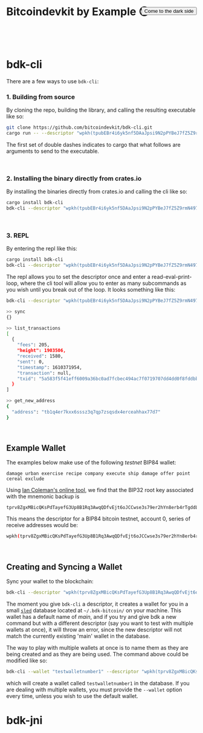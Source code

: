 # Bitcoindevkit by Example 😎

<p style="text-align: right; height: 0px">
  <button class="btn js-toggle-dark-mode" style="position: relative; top: -3rem">Come to the dark side</button>
</p>

<br/>
<br/>

# bdk-cli
There are a few ways to use `bdk-cli`:

### 1. Building from source
By cloning the repo, building the library, and calling the resulting executable like so:

```sh
git clone https://github.com/bitcoindevkit/bdk-cli.git
cargo run -- --descriptor "wpkh(tpubEBr4i6yk5nf5DAaJpsi9N2pPYBeJ7fZ5Z9rmN4977iYLCGco1VyjB9tvvuvYtfZzjD5A8igzgw3HeWeeKFmanHYqksqZXYXGsw5zjnj7KM9/*)" sync
```
The first set of double dashes indicates to cargo that what follows are arguments to send to the executable.

<br>

### 2. Installing the binary directly from crates.io
By installing the binaries directly from crates.io and calling the cli like so:

```sh
cargo install bdk-cli
bdk-cli --descriptor "wpkh(tpubEBr4i6yk5nf5DAaJpsi9N2pPYBeJ7fZ5Z9rmN4977iYLCGco1VyjB9tvvuvYtfZzjD5A8igzgw3HeWeeKFmanHYqksqZXYXGsw5zjnj7KM9/*)" sync  
```

<br>

### 3. REPL
By entering the repl like this:

```sh
cargo install bdk-cli
bdk-cli --descriptor "wpkh(tpubEBr4i6yk5nf5DAaJpsi9N2pPYBeJ7fZ5Z9rmN4977iYLCGco1VyjB9tvvuvYtfZzjD5A8igzgw3HeWeeKFmanHYqksqZXYXGsw5zjnj7KM9/*)" repl  
```
The repl allows you to set the descriptor once and enter a read-eval-print-loop, where the cli tool will allow you to enter as many subcommands as you wish until you break out of the loop. It looks something like this:

```sh
bdk-cli --descriptor "wpkh(tpubEBr4i6yk5nf5DAaJpsi9N2pPYBeJ7fZ5Z9rmN4977iYLCGco1VyjB9tvvuvYtfZzjD5A8igzgw3HeWeeKFmanHYqksqZXYXGsw5zjnj7KM9/*)" repl  

>> sync
{}

>> list_transactions
[
  {
    "fees": 205,
    "height": 1903506,
    "received": 1580,
    "sent": 0,
    "timestamp": 1610371954,
    "transaction": null,
    "txid": "5a583f5f41eff6009a36bc0ad7fcbec494ac7f0719707dd4dd0f8fddbb3e0b26"
  }
]

>> get_new_address
{
  "address": "tb1q4er7kxx6sssz3q7qp7zsqsdx4erceahhax77d7"
}
```

<br>

## Example Wallet

The examples below make use of the following _testnet_ BIP84 wallet:
```
damage urban exercise recipe company execute ship damage offer point cereal exclude
```

Using [Ian Coleman's online tool](https://iancoleman.io/bip39/), we find that the BIP32 root key associated with the mnemonic backup is
```
tprv8ZgxMBicQKsPdTayefG3Up8B1Rq3AwqQDfvEjt6oJCCwse3s79er2hYn8erb4rTgddL55SGKa8TjkoytzZXc7Kj4BLZwu2rzCFbE1KMfQtF
```

This means the descriptor for a BIP84 bitcoin testnet, account 0, series of receive addresses would be:
```sh
wpkh(tprv8ZgxMBicQKsPdTayefG3Up8B1Rq3AwqQDfvEjt6oJCCwse3s79er2hYn8erb4rTgddL55SGKa8TjkoytzZXc7Kj4BLZwu2rzCFbE1KMfQtF/84'/1'/0'/0/*)
```
<br>

## Creating and Syncing a Wallet

Sync your wallet to the blockchain:
```sh
bdk-cli --descriptor "wpkh(tprv8ZgxMBicQKsPdTayefG3Up8B1Rq3AwqQDfvEjt6oJCCwse3s79er2hYn8erb4rTgddL55SGKa8TjkoytzZXc7Kj4BLZwu2rzCFbE1KMfQtF/84'/1'/0'/0/*)" sync
```

The moment you give `bdk-cli` a descriptor, it creates a wallet for you in a small [`sled`]() database located at `~/.bdk-bitcoin/` on your machine. This wallet has a default name of _main_, and if you try and give bdk a new command but with a different descriptor (say you want to test with multiple wallets at once), it will throw an error, since the new descriptor will not match the currently existing 'main' wallet in the database.

The way to play with multiple wallets at once is to name them as they are being created and as they are being used. The command above could be modified like so:

```sh
bdk-cli --wallet "testwalletnumber1" --descriptor "wpkh(tprv8ZgxMBicQKsPdTayefG3Up8B1Rq3AwqQDfvEjt6oJCCwse3s79er2hYn8erb4rTgddL55SGKa8TjkoytzZXc7Kj4BLZwu2rzCFbE1KMfQtF/84'/1'/0'/0/*)" sync
```
which will create a wallet called `testwalletnumber1` in the database. If you are dealing with multiple wallets, you must provide the `--wallet` option every time, unless you wish to use the default wallet.

# bdk-jni


<script>
const toggleDarkMode = document.querySelector('.js-toggle-dark-mode');

jtd.addEvent(toggleDarkMode, 'click', function(){
  if (jtd.getTheme() === 'dark') {
    jtd.setTheme('light');
    toggleDarkMode.textContent = 'Come to the dark side';
  } else {
    jtd.setTheme('dark');
    toggleDarkMode.textContent = 'Return to the light side';
  }
});
</script>